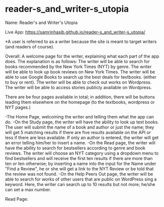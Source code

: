# reader-s_and_writer-s_utopia
Name: Reader's and Writer's Utopia

Live App: https://samrinhasib.github.io/reader-s_and_writer-s_utopia/

*A user is referred to as a writer because the site is meant to target writers (and readers of course).

Overall: 
A welcome page for the writer, explaining what each part of the app does. The explanation is as follows:
The writer will be able to search for books recommended by the New York Times (NYT) by genre. 
The writer will be able to look up book reviews on New York Times.
The writer will be able to use Google Books to search up the best deals for textbooks. (either to buy or rent).
The writer will be able to check out works on Wordpress.
The writer will be able to access stories publicly available on Wordpress.

There are be four pages available in total; in addition, there will be buttons leading them elsewhere on the homepage (to the textbooks, wordpress or NYT pages.)

-The Home Page, welcoming the writer and telling them what the app can do.
-On the Study page, the writer will have the ability to look up text books. The user will submit the name of a book and author or just the name; they will get 5 matching results if there are five results available on the API or less if there are less available. If only an author is entered, the writer will get an error telling him/her to insert a name.
-On the Read page, the writer will have the ability to search for bestsellers according to genre and book reviews.
The writer will choose an NYT category using a dropdown menu to find bestsellers and will receive the first ten results if there are more than ten or ten otherwise; by inserting a name into the input for the Name under "Find a Review", he or she will get a link to the NYT Review or be told that the review was not found.
-On the Help Peers Out page, the writer will be able to search for works of other users that are public on WordPress sing a keyword. Here, the writer can search up to 10 results but not more; he/she can set a max number.

Read Page:


